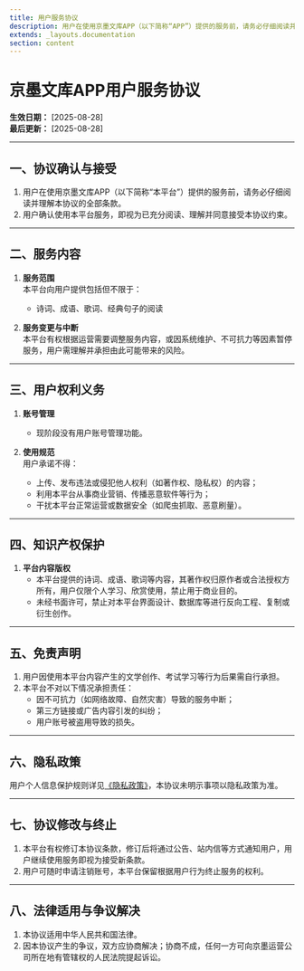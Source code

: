 ```yaml
---
title: 用户服务协议
description: 用户在使用京墨文库APP（以下简称“APP”）提供的服务前，请务必仔细阅读并理解本协议的全部条款。
extends: _layouts.documentation
section: content
---
```


# 京墨文库APP用户服务协议

**生效日期：** [2025-08-28]  
**最后更新：** [2025-08-28]

---

## 一、协议确认与接受

1. 用户在使用京墨文库APP（以下简称“本平台”）提供的服务前，请务必仔细阅读并理解本协议的全部条款。  
2. 用户确认使用本平台服务，即视为已充分阅读、理解并同意接受本协议约束。  

---

## 二、服务内容

1. **服务范围**  
   本平台向用户提供包括但不限于：  
   - 诗词、成语、歌词、经典句子的阅读

2. **服务变更与中断**  
   本平台有权根据运营需要调整服务内容，或因系统维护、不可抗力等因素暂停服务，用户需理解并承担由此可能带来的风险。

---

## 三、用户权利义务

1. **账号管理**  
   - 现阶段没有用户账号管理功能。  

2. **使用规范**  
   用户承诺不得：  
   - 上传、发布违法或侵犯他人权利（如著作权、隐私权）的内容；  
   - 利用本平台从事商业营销、传播恶意软件等行为；  
   - 干扰本平台正常运营或数据安全（如爬虫抓取、恶意刷量）。

---

## 四、知识产权保护

1. **平台内容版权**  
   - 本平台提供的诗词、成语、歌词等内容，其著作权归原作者或合法授权方所有，用户仅限个人学习、欣赏使用，禁止用于商业目的。  
   - 未经书面许可，禁止对本平台界面设计、数据库等进行反向工程、复制或衍生创作。  

---

## 五、免责声明

1. 用户因使用本平台内容产生的文学创作、考试学习等行为后果需自行承担。  
2. 本平台不对以下情况承担责任：  
   - 因不可抗力（如网络故障、自然灾害）导致的服务中断；  
   - 第三方链接或广告内容引发的纠纷；  
   - 用户账号被盗用导致的损失。  

---

## 六、隐私政策

用户个人信息保护规则详见[《隐私政策》](../privacy-policy)，本协议未明示事项以隐私政策为准。

---

## 七、协议修改与终止

1. 本平台有权修订本协议条款，修订后将通过公告、站内信等方式通知用户，用户继续使用服务即视为接受新条款。  
2. 用户可随时申请注销账号，本平台保留根据用户行为终止服务的权利。

---

## 八、法律适用与争议解决

1. 本协议适用中华人民共和国法律。  
2. 因本协议产生的争议，双方应协商解决；协商不成，任何一方可向京墨运营公司所在地有管辖权的人民法院提起诉讼。

